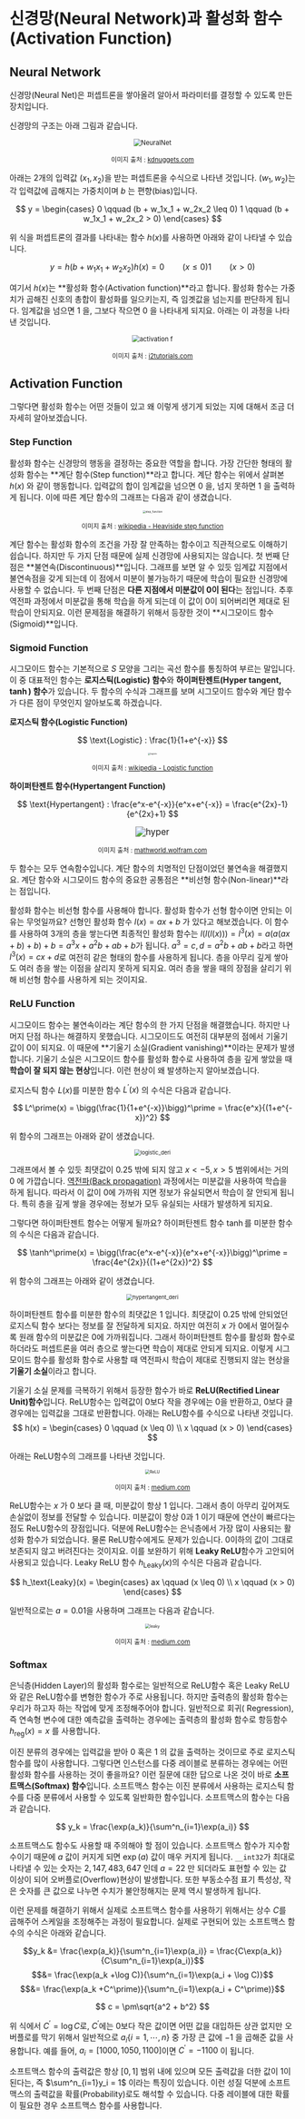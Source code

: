 # 신경망(Neural Network)과 활성화 함수(Activation Function)


## Neural Network

신경망(Neural Net)은 퍼셉트론을 쌓아올려 알아서 파라미터를 결정할 수 있도록 만든 장치입니다.

신경망의 구조는 아래 그림과 같습니다.

<p align="center"><img src="https://i.imgur.com/McMOhuQ.png" alt="NeuralNet" style="zoom:80%;" /></p>

<p align="center" style="font-size:80%">이미지 출처 : <a href="https://www.kdnuggets.com/2017/10/neural-network-foundations-explained-gradient-descent.html">kdnuggets.com</a></p>

아래는 2개의 입력값 $(x_1, x_2)$을 받는 퍼셉트론을 수식으로 나타낸 것입니다. $(w_1, w_2)$는 각 입력값에 곱해지는 가중치이며 $b$ 는 편향(bias)입니다.

$$
y = \begin{cases} 0 \qquad (b + w_1x_1 + w_2x_2 \leq 0) 1 \qquad (b + w_1x_1 + w_2x_2  > 0) \end{cases}
$$

위 식을 퍼셉트론의 결과를 나타내는 함수 $h(x)$를 사용하면 아래와 같이 나타낼 수 있습니다.

$$
y = h(b + w_1x_1 + w_2x_2)
h(x) = 0 \qquad (x \leq 0)
1 \qquad (x > 0)
$$



여기서 $h(x)$는 **활성화 함수(Activation function)**라고 합니다. 활성화 함수는 가중치가 곱해진 신호의 총합이 활성화를 일으키는지, 즉 임곗값을 넘는지를 판단하게 됩니다. 임계값을 넘으면 $1$ 을, 그보다 작으면 $0$ 을 나타내게 되지요. 아래는 이 과정을 나타낸 것입니다. 

<p align="center"><img src="https://www.i2tutorials.com/wp-content/media/2019/09/Deep-learning-20-i2tutorials.png" alt="activation f" style="zoom:80%;" /></p>

<p align="center" style="font-size:80%">이미지 출처 : <a href="https://www.i2tutorials.com/explain-activation-function-in-neural-network-and-its-types/">i2tutorials.com</a></p>



## Activation Function

그렇다면 활성화 함수는 어떤 것들이 있고 왜 이렇게 생기게 되었는 지에 대해서 조금 더 자세히 알아보겠습니다.

###  Step Function

활성화 함수는 신경망의 행동을 결정하는 중요한 역할을 합니다. 가장 간단한 형태의 활성화 함수는 **계단 함수(Step function)**라고 합니다. 계단 함수는 위에서 살펴본 $h(x)$ 와 같이 행동합니다. 입력값의 합이 임계값을 넘으면 $0$ 을, 넘지 못하면 $1$ 을 출력하게 됩니다. 이에 따른 계단 함수의 그래프는 다음과 같이 생겼습니다.

<p align="center"><img src="https://upload.wikimedia.org/wikipedia/commons/thumb/d/d9/Dirac_distribution_CDF.svg/1280px-Dirac_distribution_CDF.svg.png" alt="step_function" style="zoom: 33%;" /></p>

<p align="center" style="font-size:80%">이미지 출처 : <a href="https://en.wikipedia.org/wiki/Heaviside_step_function">wikipedia - Heaviside step function</a></p>

계단 함수는 활성화 함수의 조건을 가장 잘 만족하는 함수이고 직관적으로도 이해하기 쉽습니다. 하지만 두 가지 단점 때문에 실제 신경망에 사용되지는 않습니다. 첫 번째 단점은 **불연속(Discontinuous)**입니다. 그래프를 보면 알 수 있듯 임계값 지점에서 불연속점을 갖게 되는데 이 점에서 미분이 불가능하기 때문에 학습이 필요한 신경망에 사용할 수 없습니다. 두 번째 단점은 **다른 지점에서 미분값이 $0$이 된다**는 점입니다. 추후 역전파 과정에서 미분값을 통해 학습을 하게 되는데 이 값이 0이 되어버리면 제대로 된 학습이 안되지요. 이런 문제점을 해결하기 위해서 등장한 것이 **시그모이드 함수(Sigmoid)**입니다.

### Sigmoid Function

시그모이드 함수는 기본적으로 $S$ 모양을 그리는 곡선 함수를 통칭하여 부르는 말입니다. 이 중 대표적인 함수는 **로지스틱(Logistic) 함수**와 **하이퍼탄젠트(Hyper tangent, $\tanh$) 함수**가 있습니다. 두 함수의 수식과 그래프를 보며 시그모이드 함수와 계단 함수가 다른 점이 무엇인지 알아보도록 하겠습니다.

**로지스틱 함수(Logistic Function)**


$$
\text{Logistic} : \frac{1}{1+e^{-x}}
$$



<p align="center"><img src="https://upload.wikimedia.org/wikipedia/commons/thumb/8/88/Logistic-curve.svg/1920px-Logistic-curve.svg.png" alt="logistic" style="zoom: 25%;" /></p>

<p align="center" style="font-size:80%">이미지 출처 : <a href="https://en.wikipedia.org/wiki/Logistic_function">wikipedia - Logistic function</a></p>

**하이퍼탄젠트 함수(Hypertangent Function)**


$$
\text{Hypertangent} : \frac{e^x-e^{-x}}{e^x+e^{-x}} = \frac{e^{2x}-1}{e^{2x}+1}
$$






<p align="center"><img src="https://mathworld.wolfram.com/images/interactive/TanhReal.gif" alt="hyper" style="zoom:110%;" /></p>

<p align="center" style="font-size:80%">이미지 출처 : <a href="https://mathworld.wolfram.com/HyperbolicTangent.html">mathworld.wolfram.com</a></p>

두 함수는 모두 연속함수입니다. 계단 함수의 치명적인 단점이었던 불연속을 해결했지요. 계단 함수와 시그모이드 함수의 중요한 공통점은 **비선형 함수(Non-linear)**라는 점입니다.

활성화 함수는 비선형 함수를 사용해야 합니다. 활성화 함수가 선형 함수이면 안되는 이유는 무엇일까요? 선형인 활성화 함수 $l(x) = ax + b$ 가 있다고 해보겠습니다. 이 함수를 사용하여 3개의 층을 쌓는다면 최종적인 활성화 함수는 $l(l(l(x))) = l^3(x) = a(a(ax+b)+b)+b = a^3x+a^2b+ab+b$가 됩니다. $a^3 = c, d = a^2b+ab+b$라고 하면 $l^3(x) = cx+d$로 여전히 같은 형태의 함수를 사용하게 됩니다. 층을 아무리 깊게 쌓아도 여러 층을 쌓는 이점을 살리지 못하게 되지요. 여러 층을 쌓을 때의 장점을 살리기 위해 비선형 함수를 사용하게 되는 것이지요.


### ReLU Function

시그모이드 함수는 불연속이라는 계단 함수의 한 가지 단점을 해결했습니다. 하지만 나머지 단점 하나는 해결하지 못했습니다. 시그모이드도 여전히 대부분의 점에서 기울기 값이 0이 되지요. 이 때문에 **기울기 소실(Gradient vanishing)**이라는 문제가 발생합니다. 기울기 소실은 시그모이드 함수를 활성화 함수로 사용하여 층을 깊게 쌓았을 때 **학습이 잘 되지 않는 현상**입니다. 이런 현상이 왜 발생하는지 알아보겠습니다.

로지스틱 함수 $L(x)$를 미분한 함수 $L^\prime(x)$ 의 수식은 다음과 같습니다.


$$
L^\prime(x) = \bigg(\frac{1}{1+e^{-x}}\bigg)^\prime = \frac{e^x}{(1+e^{-x})^2}
$$


위 함수의 그래프는 아래와 같이 생겼습니다.

<p align="center"><img src="https://user-images.githubusercontent.com/45377884/91560184-5d5bd900-e974-11ea-8c02-2a182c6a7c93.png" alt="logistic_deri" style="zoom:67%;" /></p>

그래프에서 볼 수 있듯 최댓값이 $0.25$ 밖에 되지 않고 $x<-5, x>5$ 범위에서는 거의 $0$ 에 가깝습니다. [역전파(Back propagation)](https://yngie-c.github.io/deep%20learning/2020/03/14/back_propagation/) 과정에서는 미분값을 사용하여 학습을 하게 됩니다. 따라서 이 값이 0에 가까워 지면 정보가 유실되면서 학습이 잘 안되게 됩니다. 특히 층을 깊게 쌓을 경우에는 정보가 모두 유실되는 사태가 발생하게 되지요.

그렇다면 하이퍼탄젠트 함수는 어떻게 될까요? 하이퍼탄젠트 함수 $\tanh$를 미분한 함수의 수식은 다음과 같습니다.

$$
\tanh^\prime(x) = \bigg(\frac{e^x-e^{-x}}{e^x+e^{-x}}\bigg)^\prime = \frac{4e^{2x}}{(1+e^{2x})^2}
$$


위 함수의 그래프는 아래와 같이 생겼습니다.

<p align="center"><img src="https://user-images.githubusercontent.com/45377884/91560164-52a14400-e974-11ea-8bf4-bbfc7fd42deb.png" alt="hypertangent_deri" style="zoom: 67%;" /></p>

하이퍼탄젠트 함수를 미분한 함수의 최댓값은 $1$ 입니다. 최댓값이 $0.25$ 밖에 안되었던 로지스틱 함수 보다는 정보를 잘 전달하게 되지요. 하지만 여전히 $x$ 가 0에서 멀어질수록 원래 함수의 미분값은 0에 가까워집니다. 그래서 하이퍼탄젠트 함수를 활성화 함수로 하더라도 퍼셉트론을 여러 층으로 쌓는다면 학습이 제대로 안되게 되지요. 이렇게 시그모이드 함수를 활성화 함수로 사용할 때 역전파시 학습이 제대로 진행되지 않는 현상을 **기울기 소실**이라고 합니다.

기울기 소실 문제를 극복하기 위해서 등장한 함수가 바로 **ReLU(Rectified Linear Unit)함수**입니다. ReLU함수는 입력값이 0보다 작을 경우에는 0을 반환하고, 0보다 클 경우에는 입력값을 그대로 반환합니다. 아래는 ReLU함수를 수식으로 나타낸 것입니다.
$$
h(x) = \begin{cases} 0 \qquad (x \leq 0) \\
x \qquad (x > 0) \end{cases}
$$

아래는 ReLU함수의 그래프를 나타낸 것입니다.

<p align="center"><img src="https://miro.medium.com/max/1225/0*g9ypL5M3k-f7EW85.png" alt="ReLU" style="zoom:50%;" /></p>

<p align="center" style="font-size:80%">이미지 출처 : <a href="https://medium.com/@sonish.sivarajkumar/relu-most-popular-activation-function-for-deep-neural-networks-10160af37dda">medium.com</a></p>

ReLU함수는 $x$ 가 $0$ 보다 클 때, 미분값이 항상 $1$ 입니다. 그래서 층이 아무리 깊어져도 손실없이 정보를 전달할 수 있습니다. 미분값이 항상 $0$과 $1$ 이기 때문에 연산이 빠르다는 점도 ReLU함수의 장점입니다. 덕분에 ReLU함수는 은닉층에서 가장 많이 사용되는 활성화 함수가 되었습니다. 물론 ReLU함수에게도 문제가 있습니다. 0이하의 값이 그대로 보존되지 않고 버려진다는 것이지요. 이를 보완하기 위해 **Leaky ReLU**함수가 고안되어 사용되고 있습니다. Leaky ReLU 함수 $h_\text{Leaky}(x)$의 수식은 다음과 같습니다.

$$
h_\text{Leaky}(x) = \begin{cases} ax \qquad (x \leq 0) \\
x \qquad (x > 0) \end{cases}
$$


일반적으로는 $a=0.01$을 사용하며 그래프는 다음과 같습니다.

<p align="center"><img src="https://miro.medium.com/max/1225/1*siH_yCvYJ9rqWSUYeDBiRA.png" alt="leaky" style="zoom:50%;" /></p>

<p align="center" style="font-size:80%">이미지 출처 : <a href="https://medium.com/@himanshuxd/activation-functions-sigmoid-relu-leaky-relu-and-softmax-basics-for-neural-networks-and-deep-8d9c70eed91e">medium.com</a></p>

### Softmax

은닉층(Hidden Layer)의 활성화 함수로는 일반적으로 ReLU함수 혹은 Leaky ReLU와 같은 ReLU함수를 변형한 함수가 주로 사용됩니다. 하지만 출력층의 활성화 함수는 우리가 하고자 하는 작업에 맞게 조정해주어야 합니다. 일반적으로 회귀( Regression), 즉 연속형 변수에 대한 예측값을 출력하는 경우에는 출력층의 활성화 함수로 항등함수 $h_\text{reg}(x) = x$ 를 사용합니다.

이진 분류의 경우에는 입력값을 받아 $0$ 혹은 $1$ 의 값을 출력하는 것이므로 주로 로지스틱 함수를 많이 사용합니다. 그렇다면 인스턴스를 다중 레이블로 분류하는 경우에는 어떤 활성화 함수를 사용하는 것이 좋을까요? 이런 질문에 대한 답으로 나온 것이 바로 **소프트맥스(Softmax) 함수**입니다. 소프트맥스 함수는 이진 분류에서 사용하는 로지스틱 함수를 다중 분류에서 사용할 수 있도록 일반화한 함수입니다. 소프트맥스의 함수는 다음과 같습니다.


$$
y_k = \frac{\exp(a_k)}{\sum^n_{i=1}\exp(a_i)}
$$

소프트맥스도 함수도 사용할 때 주의해야 할 점이 있습니다. 소프트맥스 함수가 지수함수이기 때문에 $a$ 값이 커지게 되면 $\exp(a)$ 값이 매우 커지게 됩니다. `__int32`가 최대로 나타낼 수 있는 숫자는 $2,147,483,647$ 인데 $a = 22$ 만 되더라도 표현할 수 있는 값 이상이 되어 오버플로(Overflow)현상이 발생합니다. 또한 부동소수점 표기 특성상, 작은 숫자를 큰 값으로 나누면 수치가 불안정해지는 문제 역시 발생하게 됩니다.

이런 문제를 해결하기 위해서 실제로 소프트맥스 함수를 사용하기 위해서는 상수 $C$를 곱해주어 스케일을 조정해주는 과정이 필요합니다. 실제로 구현되어 있는 소프트맥스 함수의 수식은 아래와 같습니다.



$$y_k &= \frac{\exp(a_k)}{\sum^n_{i=1}\exp(a_i)} = \frac{C\exp(a_k)}{C\sum^n_{i=1}\exp(a_i)}$$
$$&= \frac{\exp(a_k +\log C)}{\sum^n_{i=1}\exp(a_i + \log C)}$$
$$&= \frac{\exp(a_k +C^\prime)}{\sum^n_{i=1}\exp(a_i + C^\prime)}$$

$$ c = \pm\sqrt{a^2 + b^2} $$



위 식에서 $C^\prime = \log C$로, $C^\prime$에는 0보다 작은 값이면 어떤 값을 대입하든 상관 없지만 오버플로를 막기 위해서 일반적으로 $a_i \{i=1, \cdots ,n\}$ 중 가장 큰 값에 $-1$ 을 곱해준 값을 사용합니다. 예를 들어, $a_i = [1000, 1050, 1100]$이면 $C^\prime = -1100$ 이 됩니다.

소프트맥스 함수의 출력값은 항상 $[0,1]$ 범위 내에 있으며 모든 출력값을 더한 값이 1이 된다는, 즉 $\sum^n_{i=1}y_i = 1$ 이라는 특징이 있습니다. 이런 성질 덕분에 소프트맥스의 출력값을 확률(Probability)로도 해석할 수 있습니다. 다중 레이블에 대한 확률이 필요한 경우 소프트맥스 함수를 사용합니다.

